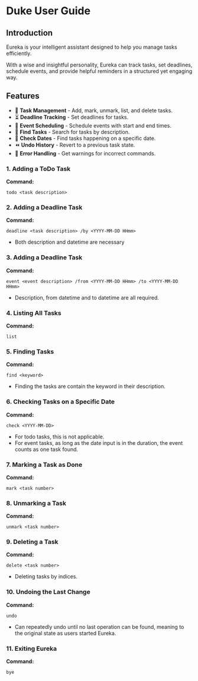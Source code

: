 # Duke User Guide

## Introduction

Eureka is your intelligent assistant designed to help you manage tasks efficiently. 

With a wise and insightful personality, Eureka can track tasks, set deadlines, schedule events, and provide helpful reminders in a structured yet engaging way.

## Features  

- 📝 **Task Management** - Add, mark, unmark, list, and delete tasks.  
- ⏳ **Deadline Tracking** - Set deadlines for tasks.  
- 📅 **Event Scheduling** - Schedule events with start and end times.  
- 🔎 **Find Tasks** - Search for tasks by description.  
- 📆 **Check Dates** - Find tasks happening on a specific date.  
- ⏪ **Undo History** - Revert to a previous task state.  
- 🚨 **Error Handling** - Get warnings for incorrect commands. 

### **1. Adding a ToDo Task**

**Command:**  
```plaintext
todo <task description>
```

### **2. Adding a Deadline Task**

**Command:**  
```plaintext
deadline <task description> /by <YYYY-MM-DD HHmm>
```
* Both description and datetime are necessary

### **3. Adding a Deadline Task**

**Command:**  
```plaintext
event <event description> /from <YYYY-MM-DD HHmm> /to <YYYY-MM-DD HHmm>
```
* Description, from datetime and to datetime are all required.

### **4. Listing All Tasks**  

**Command:**  
```plaintext
list
```

### **5. Finding Tasks**  

**Command:**  
```plaintext
find <keyword>
```
* Finding the tasks are contain the keyword in their description.

### **6. Checking Tasks on a Specific Date** 

**Command:**  
```plaintext
check <YYYY-MM-DD>
```
* For todo tasks, this is not applicable. 
* For event tasks, as long as the date input is in the duration, the event counts as one task found.

### **7. Marking a Task as Done**  

**Command:**  
```plaintext
mark <task number>
```

### **8. Unmarking a Task**  

**Command:**  
```plaintext
unmark <task number>
```

### **9. Deleting a Task**  

**Command:**  
```plaintext
delete <task number>
```
* Deleting tasks by indices.

### **10. Undoing the Last Change** 

**Command:**  
```plaintext
undo
```
* Can repeatedly undo until no last operation can be found, meaning to the original state as users started Eureka.

### **11. Exiting Eureka** 

**Command:**  
```plaintext
bye
```
